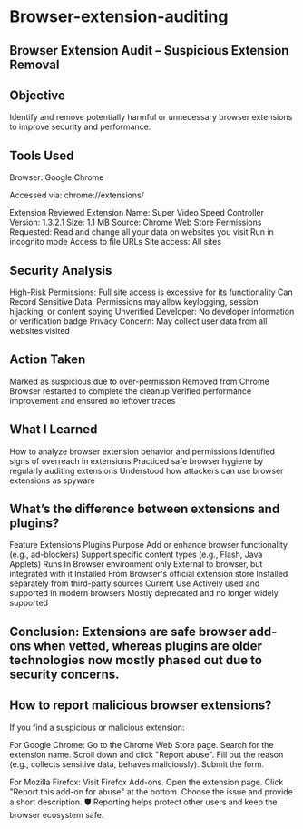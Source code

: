 # Browser-extension-auditing

## Browser Extension Audit – Suspicious Extension Removal

## Objective
Identify and remove potentially harmful or unnecessary browser extensions to improve security and performance.

## Tools Used
Browser: Google Chrome

Accessed via: chrome://extensions/

 Extension Reviewed
Extension Name: Super Video Speed Controller
Version: 1.3.2.1
Size: 1.1 MB
Source: Chrome Web Store
Permissions Requested:
Read and change all your data on websites you visit
Run in incognito mode
Access to file URLs
Site access: All sites

## Security Analysis
 High-Risk Permissions: Full site access is excessive for its functionality
Can Record Sensitive Data: Permissions may allow keylogging, session hijacking, or content spying
Unverified Developer: No developer information or verification badge
Privacy Concern: May collect user data from all websites visited

## Action Taken
Marked as suspicious due to over-permission
Removed from Chrome
Browser restarted to complete the cleanup
Verified performance improvement and ensured no leftover traces

## What I Learned
How to analyze browser extension behavior and permissions
Identified signs of overreach in extensions
Practiced safe browser hygiene by regularly auditing extensions
Understood how attackers can use browser extensions as spyware

## What’s the difference between extensions and plugins?
Feature	Extensions	Plugins
 Purpose	Add or enhance browser functionality (e.g., ad-blockers)	Support specific content types (e.g., Flash, Java Applets)
 Runs In	Browser environment only	External to browser, but integrated with it
 Installed From	Browser's official extension store	Installed separately from third-party sources
 Current Use	Actively used and supported in modern browsers	Mostly deprecated and no longer widely supported

## Conclusion: Extensions are safe browser add-ons when vetted, whereas plugins are older technologies now mostly phased out due to security concerns.

## How to report malicious browser extensions?
If you find a suspicious or malicious extension:

 For Google Chrome:
Go to the Chrome Web Store page.
Search for the extension name.
Scroll down and click "Report abuse".
Fill out the reason (e.g., collects sensitive data, behaves maliciously).
Submit the form.

 For Mozilla Firefox:
Visit Firefox Add-ons.
Open the extension page.
Click "Report this add-on for abuse" at the bottom.
Choose the issue and provide a short description.
🛡️ Reporting helps protect other users and keep the browser ecosystem safe.
